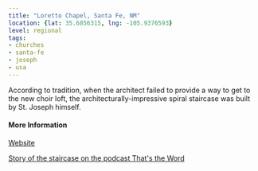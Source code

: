 ```yaml
---
title: "Loretto Chapel, Santa Fe, NM"
location: {lat: 35.6856315, lng: -105.9376593}
level: regional
tags:
- churches
- santa-fe
- joseph
- usa
---
```


According to tradition, when the architect failed to provide a way to get to the new choir loft, the architecturally-impressive spiral staircase was built by St. Joseph himself.

#### More Information

[Website](https://www.lorettochapel.com)

[Story of the staircase on the podcast That's the Word](https://thunderrock.org/story-extras/the-spiral-architect)
